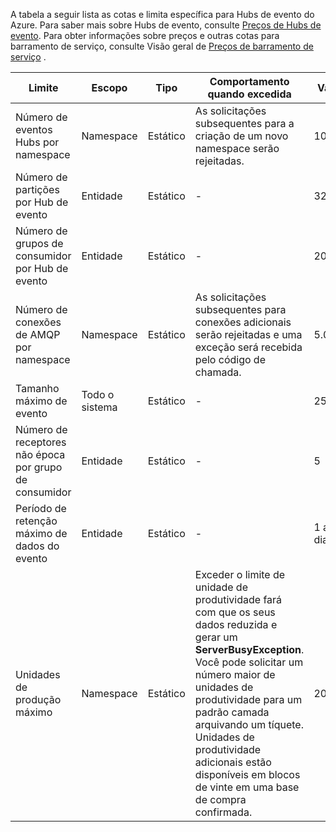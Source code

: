 A tabela a seguir lista as cotas e limita específica para Hubs de evento do Azure. Para saber mais sobre Hubs de evento, consulte [Preços de Hubs de evento](https://azure.microsoft.com/pricing/details/event-hubs/). Para obter informações sobre preços e outras cotas para barramento de serviço, consulte Visão geral de [Preços de barramento de serviço](https://azure.microsoft.com/pricing/details/service-bus/) .

| Limite                                            | Escopo       | Tipo   | Comportamento quando excedida                                                                                                 | Valor    |
|--------------------------------------------------|-------------|--------|------------------------------------------------------------------------------------------------------------------------|----------|
| Número de eventos Hubs por namespace               | Namespace   | Estático | As solicitações subsequentes para a criação de um novo namespace serão rejeitadas.                                                  | 10       |
| Número de partições por Hub de evento               | Entidade      | Estático |  -                                                                                                                      | 32       |
| Número de grupos de consumidor por Hub de evento          | Entidade      | Estático |  -                                                                                                                      | 20       |
| Número de conexões de AMQP por namespace         | Namespace   | Estático | As solicitações subsequentes para conexões adicionais serão rejeitadas e uma exceção será recebida pelo código de chamada. | 5.000    |
| Tamanho máximo de evento                               | Todo o sistema | Estático |  -                                                                                                                      | 256KB    |
| Número de receptores não época por grupo de consumidor | Entidade      | Estático |  -                                                                                                                      | 5        |
| Período de retenção máximo de dados do evento           | Entidade      | Estático |  -                                                                                                                      | 1 a 7 dias |
| Unidades de produção máximo           | Namespace      | Estático | Exceder o limite de unidade de produtividade fará com que os seus dados reduzida e gerar um **ServerBusyException**. Você pode solicitar um número maior de unidades de produtividade para um padrão camada arquivando um tíquete. Unidades de produtividade adicionais estão disponíveis em blocos de vinte em uma base de compra confirmada.                                                                                                                       | 20 |

